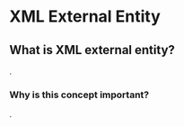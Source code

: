 <h1>XML External Entity</h1>


<h2>What is XML external entity?</h2>
<p>. </p>

<h3>Why is this concept important?</h3> 
<p>.</p>
